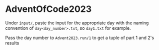 # AdventOfCode2023

Under `input/`, paste the input for the appropriate day with the naming convention of `day<day_number>.txt`, so `day1.txt` for example.

Pass the day number to `Advent2023.run/1` to get a tuple of part 1 and 2's results
